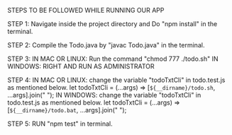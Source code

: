 STEPS TO BE FOLLOWED WHILE RUNNING OUR APP

STEP 1:
    Navigate inside the project directory and Do "npm install" in the terminal.

STEP 2:
    Compile the Todo.java by "javac Todo.java" in the terminal.

STEP 3:
    IN MAC OR LINUX:
        Run the command "chmod 777 ./todo.sh"
    IN WINDOWS:
        RIGHT AND RUN AS ADMINISTRATOR

STEP 4:
    IN MAC OR LINUX:
        change the  variable "todoTxtCli" in todo.test.js as mentioned below.
        let todoTxtCli = (...args) => [`${__dirname}/todo.sh`, ...args].join(" ");
    IN WINDOWS:
        change the  variable "todoTxtCli" in todo.test.js as mentioned below.
        let todoTxtCli = (...args) => [`${__dirname}/todo.bat`, ...args].join(" ");

STEP 5:
    RUN "npm test" in terminal.



        